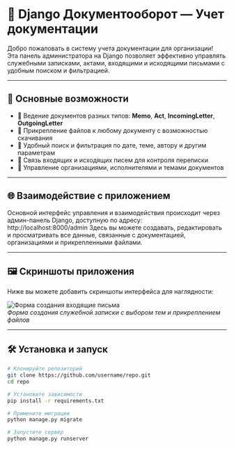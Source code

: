 # 📁 Django Документооборот — Учет документации

Добро пожаловать в систему учета документации для организации!  
Эта панель администратора на Django позволяет эффективно управлять служебными записками, актами, входящими и исходящими письмами с удобным поиском и фильтрацией.

---

## 🚀 Основные возможности

- 📄 Ведение документов разных типов: **Memo**, **Act**, **IncomingLetter**, **OutgoingLetter**  
- 📂 Прикрепление файлов к любому документу с возможностью скачивания  
- 🔎 Удобный поиск и фильтрация по дате, теме, автору и другим параметрам  
- 🔗 Связь входящих и исходящих писем для контроля переписки  
- 👥 Управление организациями, исполнителями и темами документов

---

## 🌐 Взаимодействие с приложением

Основной интерфейс управления и взаимодействия происходит через админ-панель Django, доступную по адресу:  
http://localhost:8000/admin
Здесь вы можете создавать, редактировать и просматривать все данные, связанные с документацией, организациями и прикрепленными файлами.

---

## 🖼 Скриншоты приложения

Ниже вы можете добавить скриншоты интерфейса для наглядности:



![Форма создания входящие письма](LSR/screenshots/1.png)  
*Форма создания служебной записки с выбором тем и прикреплением файлов*

---

## 🛠 Установка и запуск

```bash
# Клонируйте репозиторий
git clone https://github.com/username/repo.git
cd repo

# Установите зависимости
pip install -r requirements.txt

# Примените миграции
python manage.py migrate

# Запустите сервер
python manage.py runserver
